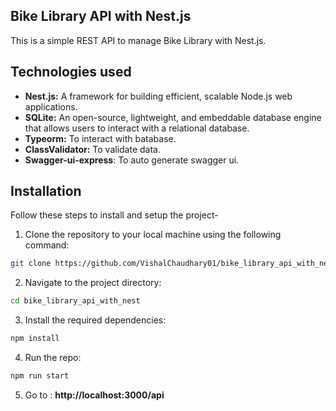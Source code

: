 ## Bike Library API with Nest.js

This is a simple REST API to manage Bike Library with Nest.js.

## Technologies used

- **Nest.js:** A framework for building efficient, scalable Node.js web applications.
- **SQLite:** An open-source, lightweight, and embeddable database engine that allows users to interact with a relational database.
- **Typeorm:** To interact with batabase.
- **ClassValidator:** To validate data.
- **Swagger-ui-express**: To auto generate swagger ui.

## Installation

Follow these steps to install and setup the project-

1. Clone the repository to your local machine using the following command:

```bash
git clone https://github.com/VishalChaudhary01/bike_library_api_with_nest.git
```

2. Navigate to the project directory:

```bash
cd bike_library_api_with_nest
```

3. Install the required dependencies:
   
```bash
npm install
```

4. Run the repo:
   
```bash
npm run start
```

5. Go to : **http://localhost:3000/api**
